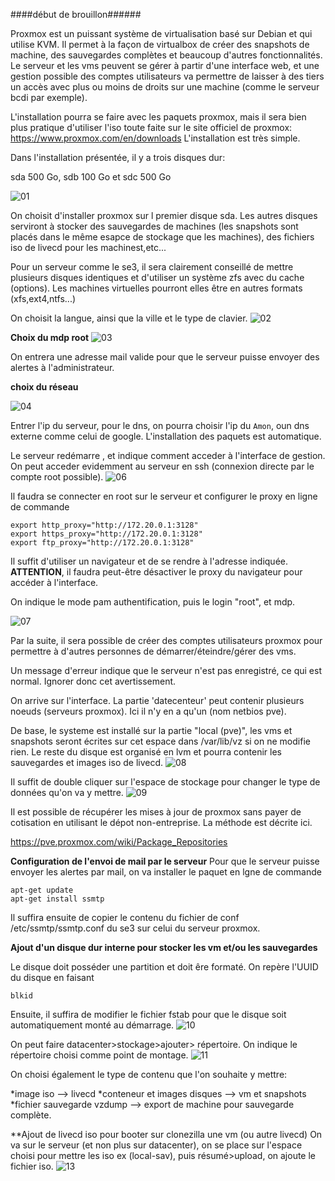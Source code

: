 ####début de brouillon######

Proxmox est un puissant système de virtualisation basé sur Debian et qui utilise KVM. Il permet à la façon de virtualbox de créer des  snapshots de machine, des sauvegardes complètes et beaucoup d'autres fonctionnalités. 
Le serveur et les vms peuvent se gérer à partir d'une interface web, et une gestion possible des comptes utilisateurs va permettre de laisser à des tiers un accès avec plus ou moins de droits sur une machine (comme le serveur bcdi par exemple).  

L'installation pourra se faire avec les paquets proxmox, mais il sera bien plus pratique d'utiliser l'iso toute faite sur le site officiel de proxmox:
https://www.proxmox.com/en/downloads
L'installation est très simple.

Dans l'installation présentée, il y a trois disques dur:

sda 500 Go, sdb 100 Go et sdc 500 Go

![01](images/01.png)

On choisit d'installer proxmox sur l premier disque sda.  Les autres disques serviront à stocker des sauvegardes de machines (les snapshots sont placés dans le même esapce de stockage que les machines), des fichiers iso de livecd pour les machinest,etc...

Pour un serveur comme le se3, il sera clairement conseillé de mettre plusieurs disques identiques et d'utiliser un système zfs avec du cache (options). Les machines virtuelles pourront elles être en autres formats (xfs,ext4,ntfs...)

On choisit la langue, ainsi que la ville et le type de clavier.
![02](images/02.png)

**Choix du mdp root**
![03](images/03.png)

On entrera une adresse mail valide pour que le serveur puisse envoyer des alertes à l'administrateur.

**choix du réseau**

![04](images/04.png)

Entrer l'ip du serveur, pour le dns, on pourra choisir l'ip du `Amon`, oun dns externe comme celui de google.
L'installation des paquets est automatique.

Le serveur redémarre , et indique comment acceder à l'interface de gestion. On peut acceder evidemment au serveur en ssh (connexion directe par le compte root possible).
![06](images/06.png)

Il faudra se connecter en root sur le serveur et configurer le proxy en ligne de commande

```
export http_proxy="http://172.20.0.1:3128"
export https_proxy="http://172.20.0.1:3128"
export ftp_proxy="http://172.20.0.1:3128"
```

Il suffit d'utiliser un navigateur et de se rendre à l'adresse indiquée. 
**ATTENTION**, il faudra peut-être désactiver le proxy du navigateur pour accéder à l'interface.

On indique le mode pam authentification, puis le login "root", et mdp.

![07](images/07.png)

Par la suite, il sera possible de créer des comptes utilisateurs proxmox pour permettre à d'autres personnes de démarrer/éteindre/gérer des vms.

Un message d'erreur indique que le serveur n'est pas enregistré, ce qui est normal. Ignorer donc cet avertissement.


On arrive sur l'interface. 
La partie 'datecenteur' peut contenir plusieurs noeuds (serveurs proxmox). Ici il n'y en a qu'un (nom netbios pve).

De base, le systeme est installé sur la partie "local (pve)", les vms et snapshots seront écrites sur cet espace dans /var/lib/vz  si on ne modifie rien. 
Le reste du disque est organisé en lvm et pourra contenir les sauvegardes et images iso de livecd.
![08](images/08.png)

Il suffit de double cliquer sur l'espace de stockage pour changer le type de données qu'on va y mettre.
![09](images/09.png)

Il est possible de récupérer les mises à jour de proxmox sans payer de cotisation en utilisant le dépot non-entreprise. La méthode est décrite ici.

https://pve.proxmox.com/wiki/Package_Repositories

**Configuration de l'envoi de mail par le serveur**
Pour que le serveur puisse envoyer les alertes par mail, on va installer le paquet en lgne de commande
```
apt-get update
apt-get install ssmtp

```
Il suffira ensuite de copier le contenu du fichier de conf /etc/ssmtp/ssmtp.conf du se3 sur celui du serveur proxmox.

**Ajout d'un disque dur interne pour stocker les vm et/ou  les sauvegardes**

Le disque doit posséder une partition et doit êre formaté. 
On repère l'UUID du disque en faisant
```
blkid
```
Ensuite, il suffira de modifier le fichier fstab pour que le disque soit automatiquement monté au démarrage.
![10](images/10.png)

On peut faire datacenter>stockage>ajouter> répertoire. On indique le répertoire choisi comme point de montage.
![11](images/11.png)

On choisi également le type de contenu que l'on souhaite y mettre:

*image iso --> livecd
*conteneur et images disques --> vm et snapshots
*fichier sauvegarde vzdump --> export de machine pour sauvegarde complète.


**Ajout de livecd iso pour booter sur clonezilla une vm (ou autre livecd)
On va sur le serveur (et non plus sur datacenter), on se place sur l'espace choisi pour mettre les iso ex (local-sav), puis résumé>upload, on ajoute le fichier iso.
![13](images/13.png)




